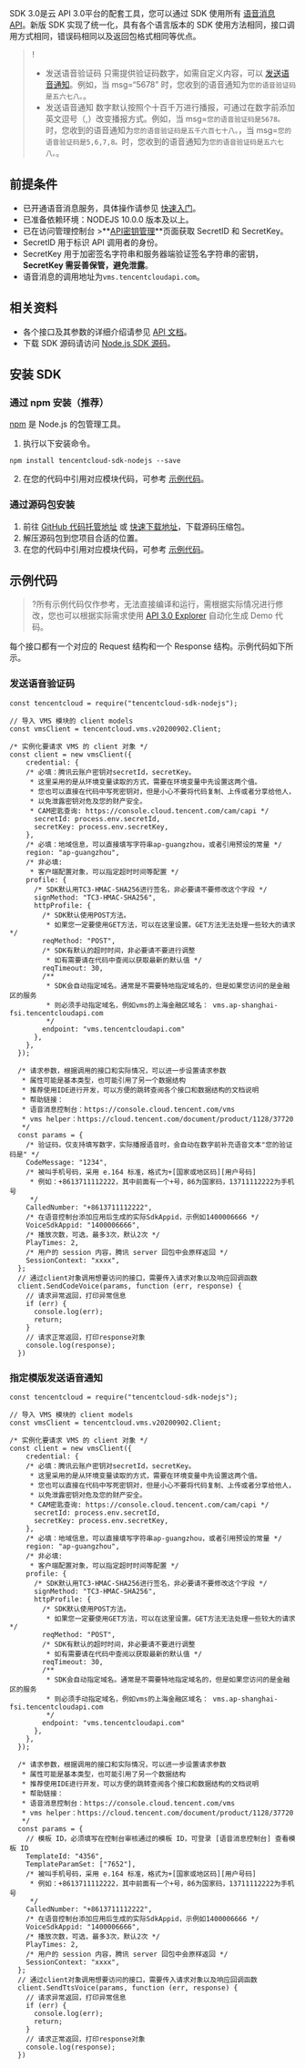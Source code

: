 SDK 3.0是云 API 3.0平台的配套工具，您可以通过 SDK 使用所有 [语音消息 API](https://cloud.tencent.com/document/product/1128/51569)。新版 SDK 实现了统一化，具有各个语言版本的 SDK 使用方法相同，接口调用方式相同，错误码相同以及返回包格式相同等优点。
>!
>- 发送语音验证码
>只需提供验证码数字，如需自定义内容，可以 [发送语音通知](#SendTtsVoice)。例如，当 msg=“5678” 时，您收到的语音通知为`您的语音验证码是五六七八。`。
>- 发送语音通知
>数字默认按照个十百千万进行播报，可通过在数字前添加英文逗号（,）改变播报方式。例如，当 msg=`您的语音验证码是5678。` 时，您收到的语音通知为`您的语音验证码是五千六百七十八。`，当 msg=`您的语音验证码是5,6,7,8。`时，您收到的语音通知为`您的语音验证码是五六七八。`。



## 前提条件

- 已开通语音消息服务，具体操作请参见 [快速入门](https://cloud.tencent.com/document/product/1128/37343)。
- 已准备依赖环境：NODEJS 10.0.0 版本及以上。
- 已在访问管理控制台 >**[API密钥管理](https://console.cloud.tencent.com/cam/capi)**页面获取 SecretID 和 SecretKey。
 - SecretID 用于标识 API 调用者的身份。
 - SecretKey 用于加密签名字符串和服务器端验证签名字符串的密钥，**SecretKey 需妥善保管，避免泄露**。
- 语音消息的调用地址为`vms.tencentcloudapi.com`。

## 相关资料
- 各个接口及其参数的详细介绍请参见 [API 文档](https://cloud.tencent.com/document/product/1128/51569)。
- 下载 SDK 源码请访问 [Node.js SDK 源码](https://github.com/TencentCloud/tencentcloud-sdk-nodejs)。

## 安装 SDK
### 通过 npm 安装（推荐）
[npm](https://www.npmjs.com/) 是 Node.js 的包管理工具。

1. 执行以下安装命令。
```
npm install tencentcloud-sdk-nodejs --save
```
2. 在您的代码中引用对应模块代码，可参考 [示例代码](#example)。

### 通过源码包安装
1. 前往 [GitHub 代码托管地址](https://github.com/tencentcloud/tencentcloud-sdk-nodejs) 或 [快速下载地址](https://tencentcloud-sdk-1253896243.file.myqcloud.com/tencentcloud-sdk-nodejs/tencentcloud-sdk-nodejs.zip)，下载源码压缩包。
2. 解压源码包到您项目合适的位置。
3. 在您的代码中引用对应模块代码，可参考 [示例代码](#example)。

## 示例代码[](id:example)
>?所有示例代码仅作参考，无法直接编译和运行，需根据实际情况进行修改，您也可以根据实际需求使用 [API 3.0 Explorer](https://console.cloud.tencent.com/api/explorer?Product=vms&Version=2020-09-02&Action=SendCodeVoice) 自动化生成 Demo 代码。

每个接口都有一个对应的 Request 结构和一个 Response 结构。示例代码如下所示。

### 发送语音验证码

```
const tencentcloud = require("tencentcloud-sdk-nodejs");

// 导入 VMS 模块的 client models
const vmsClient = tencentcloud.vms.v20200902.Client;

/* 实例化要请求 VMS 的 client 对象 */
const client = new vmsClient({
    credential: {
    /* 必填：腾讯云账户密钥对secretId，secretKey。
     * 这里采用的是从环境变量读取的方式，需要在环境变量中先设置这两个值。
     * 您也可以直接在代码中写死密钥对，但是小心不要将代码复制、上传或者分享给他人，
     * 以免泄露密钥对危及您的财产安全。
     * CAM密匙查询: https://console.cloud.tencent.com/cam/capi */
      secretId: process.env.secretId,
      secretKey: process.env.secretKey,
    },
    /* 必填：地域信息，可以直接填写字符串ap-guangzhou，或者引用预设的常量 */
    region: "ap-guangzhou",
    /* 非必填:
     * 客户端配置对象，可以指定超时时间等配置 */
    profile: {
      /* SDK默认用TC3-HMAC-SHA256进行签名，非必要请不要修改这个字段 */
      signMethod: "TC3-HMAC-SHA256",
      httpProfile: {
        /* SDK默认使用POST方法。
         * 如果您一定要使用GET方法，可以在这里设置。GET方法无法处理一些较大的请求 */
        reqMethod: "POST",
        /* SDK有默认的超时时间，非必要请不要进行调整
         * 如有需要请在代码中查阅以获取最新的默认值 */
        reqTimeout: 30,
        /**
         * SDK会自动指定域名。通常是不需要特地指定域名的，但是如果您访问的是金融区的服务
         * 则必须手动指定域名，例如vms的上海金融区域名： vms.ap-shanghai-fsi.tencentcloudapi.com
         */
        endpoint: "vms.tencentcloudapi.com"
      },
    },
  });
  
  /* 请求参数，根据调用的接口和实际情况，可以进一步设置请求参数
   * 属性可能是基本类型，也可能引用了另一个数据结构
   * 推荐使用IDE进行开发，可以方便的跳转查阅各个接口和数据结构的文档说明 
   * 帮助链接：
   * 语音消息控制台：https://console.cloud.tencent.com/vms
   * vms helper：https://cloud.tencent.com/document/product/1128/37720
   */
  const params = {
    /* 验证码，仅支持填写数字，实际播报语音时，会自动在数字前补充语音文本"您的验证码是" */
    CodeMessage: "1234",
    /* 被叫手机号码，采用 e.164 标准，格式为+[国家或地区码][用户号码]
     * 例如：+8613711112222，其中前面有一个+号，86为国家码，13711112222为手机号
     */
    CalledNumber: "+8613711112222",
    /* 在语音控制台添加应用后生成的实际SdkAppid，示例如1400006666 */
    VoiceSdkAppid: "1400006666",
    /* 播放次数，可选，最多3次，默认2次 */
    PlayTimes: 2,
    /* 用户的 session 内容，腾讯 server 回包中会原样返回 */
    SessionContext: "xxxx",
  };
  // 通过client对象调用想要访问的接口，需要传入请求对象以及响应回调函数
  client.SendCodeVoice(params, function (err, response) {
    // 请求异常返回，打印异常信息
    if (err) {
      console.log(err);
      return;
    }
    // 请求正常返回，打印response对象
    console.log(response);
  })
```

### 指定模版发送语音通知[](id:SendTtsVoice)

```
const tencentcloud = require("tencentcloud-sdk-nodejs");

// 导入 VMS 模块的 client models
const vmsClient = tencentcloud.vms.v20200902.Client;

/* 实例化要请求 VMS 的 client 对象 */
const client = new vmsClient({
    credential: {
    /* 必填：腾讯云账户密钥对secretId，secretKey。
     * 这里采用的是从环境变量读取的方式，需要在环境变量中先设置这两个值。
     * 您也可以直接在代码中写死密钥对，但是小心不要将代码复制、上传或者分享给他人，
     * 以免泄露密钥对危及您的财产安全。
     * CAM密匙查询: https://console.cloud.tencent.com/cam/capi */
      secretId: process.env.secretId,
      secretKey: process.env.secretKey,
    },
    /* 必填：地域信息，可以直接填写字符串ap-guangzhou，或者引用预设的常量 */
    region: "ap-guangzhou",
    /* 非必填:
     * 客户端配置对象，可以指定超时时间等配置 */
    profile: {
      /* SDK默认用TC3-HMAC-SHA256进行签名，非必要请不要修改这个字段 */
      signMethod: "TC3-HMAC-SHA256",
      httpProfile: {
        /* SDK默认使用POST方法。
         * 如果您一定要使用GET方法，可以在这里设置。GET方法无法处理一些较大的请求 */
        reqMethod: "POST",
        /* SDK有默认的超时时间，非必要请不要进行调整
         * 如有需要请在代码中查阅以获取最新的默认值 */
        reqTimeout: 30,
        /**
         * SDK会自动指定域名。通常是不需要特地指定域名的，但是如果您访问的是金融区的服务
         * 则必须手动指定域名，例如vms的上海金融区域名： vms.ap-shanghai-fsi.tencentcloudapi.com
         */
        endpoint: "vms.tencentcloudapi.com"
      },
    },
  });
  
  /* 请求参数，根据调用的接口和实际情况，可以进一步设置请求参数
   * 属性可能是基本类型，也可能引用了另一个数据结构
   * 推荐使用IDE进行开发，可以方便的跳转查阅各个接口和数据结构的文档说明 
   * 帮助链接：
   * 语音消息控制台：https://console.cloud.tencent.com/vms
   * vms helper：https://cloud.tencent.com/document/product/1128/37720
   */
  const params = {
    // 模板 ID，必须填写在控制台审核通过的模板 ID，可登录 [语音消息控制台] 查看模板 ID
    TemplateId: "4356",
    TemplateParamSet: ["7652"],
    /* 被叫手机号码，采用 e.164 标准，格式为+[国家或地区码][用户号码]
     * 例如：+8613711112222，其中前面有一个+号，86为国家码，13711112222为手机号
     */
    CalledNumber: "+8613711112222",
    /* 在语音控制台添加应用后生成的实际SdkAppid，示例如1400006666 */
    VoiceSdkAppid: "1400006666",
    /* 播放次数，可选，最多3次，默认2次 */
    PlayTimes: 2,
    /* 用户的 session 内容，腾讯 server 回包中会原样返回 */
    SessionContext: "xxxx",
  };
  // 通过client对象调用想要访问的接口，需要传入请求对象以及响应回调函数
  client.SendTtsVoice(params, function (err, response) {
    // 请求异常返回，打印异常信息
    if (err) {
      console.log(err);
      return;
    }
    // 请求正常返回，打印response对象
    console.log(response);
  })
```
